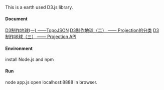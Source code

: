 This is a earth used D3.js library.
#### Document
[D3制作地球(一) ——TopoJSON](https://juejin.im/post/5d1b00e3e51d45777540fe08)
[D3制作地球（二） —— Projection的分类](https://juejin.im/post/5d23ed45f265da1bc7525e99)
[D3制作地球（三） —— Projection API](https://juejin.im/post/5d2461ba518825793f6fdc8f)

#### Environment
install Node.js and npm

#### Run
node app.js
open localhost:8888 in browser.